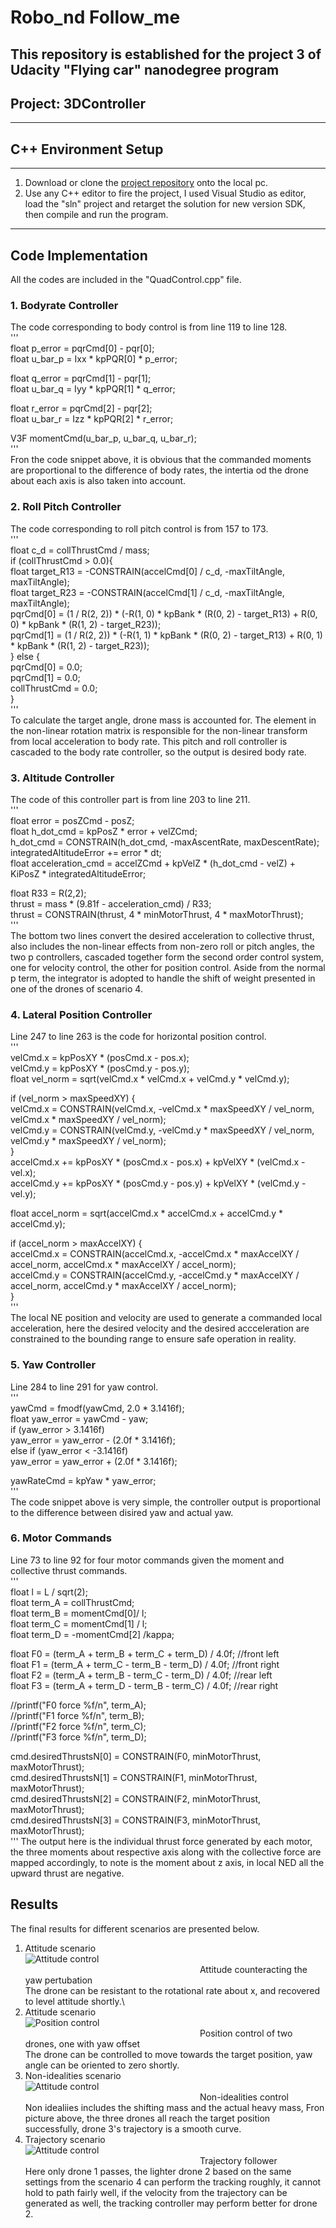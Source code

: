 # Robo_nd Follow_me
This repository is established for the project 3 of Udacity "Flying car" nanodegree program
---
## Project: 3DController

---

## C++ Environment Setup

---
1. Download or clone the [project repository](https://github.com/udacity/FCND-Controls-CPP) onto the local pc.  
2. Use any C++ editor to fire the project, I used Visual Studio as editor, load the "sln" project and retarget the solution for new version SDK, then compile and run the program.
---

## Code Implementation
All the codes are included in the "QuadControl.cpp" file.
### 1. Bodyrate Controller
The code corresponding to body control is from line 119 to line 128.\
'''\
float p_error = pqrCmd[0] - pqr[0];\
float u_bar_p = Ixx * kpPQR[0] * p_error;

float q_error = pqrCmd[1] - pqr[1];\
float u_bar_q = Iyy * kpPQR[1] * q_error;

float r_error = pqrCmd[2] - pqr[2];\
float u_bar_r = Izz * kpPQR[2] * r_error;

V3F momentCmd(u_bar_p, u_bar_q, u_bar_r);\
'''\
Fron the code snippet above, it is obvious that the commanded moments are proportional to the difference of body rates, the intertia od the drone about each axis is also taken into account.
### 2. Roll Pitch Controller
The code corresponding to roll pitch control is from 157 to 173.\
'''\
 float c_d = collThrustCmd / mass;\
  if (collThrustCmd > 0.0){\
    float target_R13 = -CONSTRAIN(accelCmd[0] / c_d, -maxTiltAngle, maxTiltAngle);\
    float target_R23 = -CONSTRAIN(accelCmd[1] / c_d, -maxTiltAngle, maxTiltAngle);\
    pqrCmd[0] = (1 / R(2, 2)) * (-R(1, 0) * kpBank * (R(0, 2) - target_R13) + R(0, 0) * kpBank * (R(1, 2) - target_R23));\
    pqrCmd[1] = (1 / R(2, 2)) * (-R(1, 1) * kpBank * (R(0, 2) - target_R13) + R(0, 1) * kpBank * (R(1, 2) - target_R23));\
  }
  else {\
  pqrCmd[0] = 0.0;\
  pqrCmd[1] = 0.0;\
  collThrustCmd = 0.0;\
  }\
'''\
To calculate the target angle, drone mass is accounted for. The element in the non-linear rotation matrix is responsible for the non-linear transform from local acceleration to body rate. This pitch and roll controller is cascaded to the body rate controller, so the output is desired body rate.
### 3. Altitude Controller
The code of this controller part is from line 203 to line 211.\
'''\
float error = posZCmd - posZ;\
float h_dot_cmd = kpPosZ * error + velZCmd;\
h_dot_cmd = CONSTRAIN(h_dot_cmd, -maxAscentRate, maxDescentRate);\
integratedAltitudeError += error * dt;\
float acceleration_cmd = accelZCmd + kpVelZ * (h_dot_cmd - velZ) + KiPosZ * integratedAltitudeError;

float R33 = R(2,2);\
thrust = mass * (9.81f - acceleration_cmd) / R33;\
thrust = CONSTRAIN(thrust, 4 * minMotorThrust, 4 * maxMotorThrust);\
'''\
The bottom two lines convert the desired acceleration to collective thrust, also includes the non-linear effects from non-zero roll or pitch angles, the two p controllers, cascaded together form the second order control system, one for velocity control, the other for position control. Aside from the normal p term, the integrator is adopted to handle the shift of weight presented in one of the drones of scenario 4. 
### 4. Lateral Position Controller
Line 247 to line 263 is the code for horizontal position control.\
'''\
velCmd.x = kpPosXY * (posCmd.x - pos.x);\
velCmd.y = kpPosXY * (posCmd.y - pos.y);\
float vel_norm = sqrt(velCmd.x * velCmd.x + velCmd.y * velCmd.y);
 
if (vel_norm > maxSpeedXY) {\
    velCmd.x = CONSTRAIN(velCmd.x, -velCmd.x * maxSpeedXY / vel_norm, velCmd.x * maxSpeedXY / vel_norm);\
    velCmd.y = CONSTRAIN(velCmd.y, -velCmd.y * maxSpeedXY / vel_norm, velCmd.y * maxSpeedXY / vel_norm);\
  }\
accelCmd.x += kpPosXY * (posCmd.x - pos.x) + kpVelXY * (velCmd.x - vel.x);\
accelCmd.y += kpPosXY * (posCmd.y - pos.y) + kpVelXY * (velCmd.y - vel.y);

float accel_norm = sqrt(accelCmd.x * accelCmd.x + accelCmd.y * accelCmd.y);

if (accel_norm > maxAccelXY) {\
	  accelCmd.x = CONSTRAIN(accelCmd.x, -accelCmd.x * maxAccelXY / accel_norm, accelCmd.x * maxAccelXY / accel_norm);\
	  accelCmd.y = CONSTRAIN(accelCmd.y, -accelCmd.y * maxAccelXY / accel_norm, accelCmd.y * maxAccelXY / accel_norm);\
  }\
'''\
The local NE position and velocity  are used to generate a commanded local acceleration, here the desired velocity and the desired accceleration are constrained to the bounding range to ensure safe operation in reality.
### 5. Yaw Controller
Line 284 to line 291 for yaw control.\
'''\
yawCmd = fmodf(yawCmd, 2.0 * 3.1416f);\
float yaw_error = yawCmd - yaw;\
if (yaw_error > 3.1416f)\
	  yaw_error = yaw_error - (2.0f * 3.1416f);\
else if (yaw_error < -3.1416f)\
	  yaw_error = yaw_error + (2.0f * 3.1416f);
  
yawRateCmd = kpYaw * yaw_error;\
'''\
The code snippet above is very simple, the controller output is proportional  to the difference between disired yaw and actual yaw.
### 6. Motor Commands
Line 73 to line 92 for four motor commands given the moment and collective thrust commands.\
'''\
float l = L / sqrt(2);\
float term_A = collThrustCmd;\
float term_B = momentCmd[0]/ l;\
float term_C = momentCmd[1] / l;\
float term_D = -momentCmd[2] /kappa;

float F0 = (term_A + term_B + term_C + term_D) / 4.0f; //front left\
float F1 = (term_A + term_C - term_B - term_D) / 4.0f; //front right\
float F2 = (term_A + term_B - term_C - term_D) / 4.0f; //rear left\
float F3 = (term_A + term_D - term_B - term_C) / 4.0f; //rear right

//printf("F0 force %f/n", term_A);\
//printf("F1 force %f/n", term_B);\
//printf("F2 force %f/n", term_C);\
//printf("F3 force %f/n", term_D);

cmd.desiredThrustsN[0] = CONSTRAIN(F0, minMotorThrust, maxMotorThrust);\
cmd.desiredThrustsN[1] = CONSTRAIN(F1, minMotorThrust, maxMotorThrust);\
cmd.desiredThrustsN[2] = CONSTRAIN(F2, minMotorThrust, maxMotorThrust);\
cmd.desiredThrustsN[3] = CONSTRAIN(F3, minMotorThrust, maxMotorThrust);\
'''
The output here is the individual thrust force generated by each motor, the three moments about respective axis along with the collective force are mapped accordingly, to note is the moment about z axis, in local NED all the upward thrust are negative.

## Results
The final results for different scenarios are presented below.
1. Attitude scenario\
![Attitude control](/img/attitude-scenario.JPG)
<br />&emsp; &emsp;  &emsp;  &emsp; &emsp; &emsp;  &emsp;  &emsp; &emsp; &emsp;  &emsp;  &emsp;&emsp; &emsp;  &emsp;  &emsp;Attitude counteracting the yaw pertubation<br />
The drone can be resistant to the rotational rate about x, and recovered to level attitude shortly.\
2. Attitude scenario\
![Position control](/img/position-scenario.JPG)
<br />&emsp; &emsp;  &emsp;  &emsp; &emsp; &emsp;  &emsp;  &emsp; &emsp; &emsp;  &emsp;  &emsp;&emsp; &emsp;  &emsp;  &emsp;Position control of two drones, one with yaw offset<br />
The drone can be controlled to move towards the target position, yaw angle can be oriented to zero shortly.
3. Non-idealities scenario\
![Attitude control](/img/non-ideality.JPG)
<br />&emsp; &emsp;  &emsp;  &emsp; &emsp; &emsp;  &emsp;  &emsp; &emsp; &emsp;  &emsp;  &emsp;&emsp; &emsp;  &emsp;  &emsp;Non-idealities control<br />
Non idealiies includes the shifting mass and the actual heavy mass, Fron picture above, the three drones all reach the target position successfully, drone 3's trajectory is a smooth curve.
4. Trajectory scenario\
![Attitude control](/img/trajectory-scenario5.JPG)
<br />&emsp; &emsp;  &emsp;  &emsp; &emsp; &emsp;  &emsp;  &emsp; &emsp; &emsp;  &emsp;  &emsp;&emsp; &emsp;  &emsp;  &emsp;Trajectory follower<br />
Here only drone 1 passes, the lighter drone 2 based on the same settings from the scenario 4 can perform the tracking roughly, it cannot hold to path fairly well, if the velocity from the trajectory can be generated as well, the tracking controller may perform better for drone 2. 
